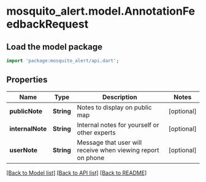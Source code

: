 # mosquito_alert.model.AnnotationFeedbackRequest

## Load the model package
```dart
import 'package:mosquito_alert/api.dart';
```

## Properties
Name | Type | Description | Notes
------------ | ------------- | ------------- | -------------
**publicNote** | **String** | Notes to display on public map | [optional] 
**internalNote** | **String** | Internal notes for yourself or other experts | [optional] 
**userNote** | **String** | Message that user will receive when viewing report on phone | [optional] 

[[Back to Model list]](../README.md#documentation-for-models) [[Back to API list]](../README.md#documentation-for-api-endpoints) [[Back to README]](../README.md)


